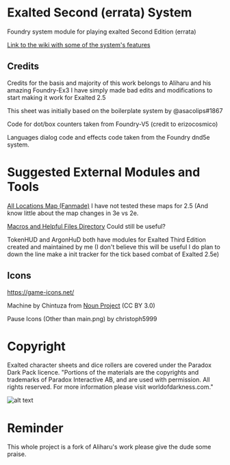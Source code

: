 # Exalted Second (errata) System
<!-- ![](https://img.shields.io/badge/Foundry-v10-informational) -->
<!-- - ![Latest Release Download Count](https://img.shields.io/github/downloads/Aliharu/Foundry-Ex3/latest/release1.10.0.zip) -->

<!-- - ![Forge Installs](https://img.shields.io/badge/dynamic/json?label=Forge%20Installs&query=package.installs&suffix=%25&url=https%3A%2F%2Fforge-vtt.com%2Fapi%2Fbazaar%2Fpackage%2Fexaltedthird&colorB=4aa94a) -->

Foundry system module for playing exalted Second Edition (errata)

[Link to the wiki with some of the system's features](https://github.com/Aliharu/Foundry-Ex3/wiki)

## Credits

Credits for the basis and majority of this work belongs to Aliharu and his amazing Foundry-Ex3 I have simply made bad edits and modifications to start making it work for Exalted 2.5

This sheet was initially based on the boilerplate system by @asacolips#1867

Code for dot/box counters taken from Foundry-V5 (credit to erizocosmico)

Languages dialog code and effects code taken from the Foundry dnd5e system.

# Suggested External Modules and Tools

[All Locations Map (Fanmade)](https://github.com/Aliharu/Ex3-All-Locations-Map) I have not tested these maps for 2.5 (And know little about the map changes in 3e vs 2e.


[Macros and Helpful Files Directory](https://drive.google.com/drive/folders/1CEqlC3E_pEqtsCv-Jz-q6VZkb6lZukqc?usp=share_link) Could still be useful?

TokenHUD and ArgonHuD both have modules for Exalted Third Edition created and maintained by me (I don't believe this will be useful I do plan to down the line make a init tracker for the tick based combat of Exalted 2.5e)

## Icons

https://game-icons.net/

Machine by Chintuza from [Noun Project](https://thenounproject.com/browse/icons/term/machine/) (CC BY 3.0)

Pause Icons (Other than main.png) by christoph5999

# Copyright
Exalted character sheets and dice rollers are covered under the Paradox Dark Pack licence.
"Portions of the materials are the copyrights and trademarks of Paradox Interactive AB, and are used with permission. All rights reserved. For more information please visit worldofdarkness.com."

![alt text](https://s3-eu-north-1.amazonaws.com/pdx-campaign-wp-data/uploads/sites/10/2021/10/05102936/darkpack_logo2-300x300.png)

# Reminder
This whole project is a fork of Aliharu's work please give the dude some praise.


